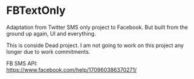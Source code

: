 # FBTextOnly
Adaptation from Twitter SMS only project to Facebook. But built from the ground up again, UI and everything.

This is conside Dead project. I am not going to work on this project any longer due to work commitments.

FB SMS API:
<br/>
https://www.facebook.com/help/170960386370271/
